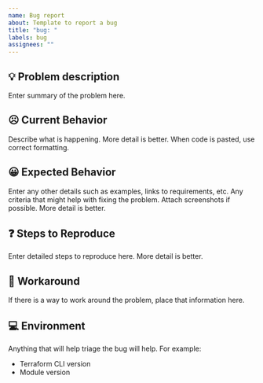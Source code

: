 ```yaml
---
name: Bug report
about: Template to report a bug
title: "bug: "
labels: bug
assignees: ""
---
```


## 💡 Problem description

Enter summary of the problem here.

## ☹️ Current Behavior

Describe what is happening. More detail is better. When code is pasted, use correct formatting.

## 😀 Expected Behavior

Enter any other details such as examples, links to requirements, etc. Any criteria that might help with fixing the problem. Attach screenshots if possible. More detail is better.

## ❓ Steps to Reproduce

Enter detailed steps to reproduce here. More detail is better.

## 🚧 Workaround

If there is a way to work around the problem, place that information here.

## 💻 Environment

Anything that will help triage the bug will help. For example:

- Terraform CLI version
- Module version
